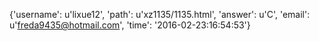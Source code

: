 {'username': u'lixue12', 'path': u'xz1135/1135.html', 'answer': u'C', 'email': u'freda9435@hotmail.com', 'time': '2016-02-23:16:54:53'}